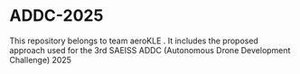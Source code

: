 # ADDC-2025
This repository belongs to team aeroKLE . It includes the  proposed approach used for the 3rd SAEISS ADDC (Autonomous Drone Development Challenge) 2025 

